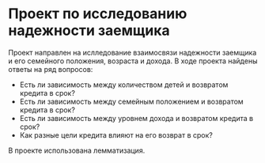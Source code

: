 # Проект по исследованию надежности заемщика

Проект направлен на ислледование взаимосвязи надежности заемщика и его семейного положения, возраста и дохода. 
В ходе проекта найдены ответы на ряд вопросов:
- Есть ли зависимость между количеством детей и возвратом кредита в срок?
- Есть ли зависимость между семейным положением и возвратом кредита в срок?
- Есть ли зависимость между уровнем дохода и возвратом кредита в срок?
- Как разные цели кредита влияют на его возврат в срок?

В проекте использована лемматизация.